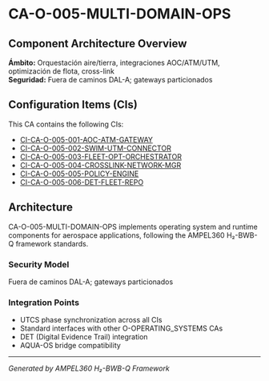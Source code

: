 # CA-O-005-MULTI-DOMAIN-OPS

## Component Architecture Overview
**Ámbito:** Orquestación aire/tierra, integraciones AOC/ATM/UTM, optimización de flota, cross-link  
**Seguridad:** Fuera de caminos DAL-A; gateways particionados

## Configuration Items (CIs)
This CA contains the following CIs:

- [CI-CA-O-005-001-AOC-ATM-GATEWAY](./CI-CA-O-005-001-AOC-ATM-GATEWAY/README.md)
- [CI-CA-O-005-002-SWIM-UTM-CONNECTOR](./CI-CA-O-005-002-SWIM-UTM-CONNECTOR/README.md)
- [CI-CA-O-005-003-FLEET-OPT-ORCHESTRATOR](./CI-CA-O-005-003-FLEET-OPT-ORCHESTRATOR/README.md)
- [CI-CA-O-005-004-CROSSLINK-NETWORK-MGR](./CI-CA-O-005-004-CROSSLINK-NETWORK-MGR/README.md)
- [CI-CA-O-005-005-POLICY-ENGINE](./CI-CA-O-005-005-POLICY-ENGINE/README.md)
- [CI-CA-O-005-006-DET-FLEET-REPO](./CI-CA-O-005-006-DET-FLEET-REPO/README.md)

## Architecture
CA-O-005-MULTI-DOMAIN-OPS implements operating system and runtime components for aerospace applications, following the AMPEL360 H₂-BWB-Q framework standards.

### Security Model
Fuera de caminos DAL-A; gateways particionados

### Integration Points
- UTCS phase synchronization across all CIs
- Standard interfaces with other O-OPERATING_SYSTEMS CAs
- DET (Digital Evidence Trail) integration
- AQUA-OS bridge compatibility

---
*Generated by AMPEL360 H₂-BWB-Q Framework*
